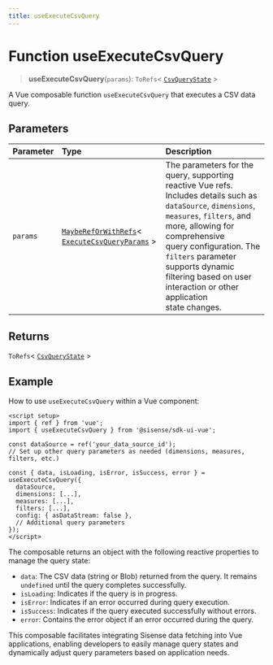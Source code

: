 ```yaml
---
title: useExecuteCsvQuery
---
```


# Function useExecuteCsvQuery

> **useExecuteCsvQuery**(`params`): `ToRefs`\< [`CsvQueryState`](../../sdk-ui/type-aliases/type-alias.CsvQueryState.md) \>

A Vue composable function `useExecuteCsvQuery` that executes a CSV data query.

## Parameters

| Parameter | Type | Description |
| :------ | :------ | :------ |
| `params` | [`MaybeRefOrWithRefs`](../type-aliases/type-alias.MaybeRefOrWithRefs.md)\< [`ExecuteCsvQueryParams`](../../sdk-ui/interfaces/interface.ExecuteCsvQueryParams.md) \> | The parameters for the query, supporting reactive Vue refs.<br />Includes details such as `dataSource`, `dimensions`, `measures`, `filters`, and more, allowing for comprehensive<br />query configuration. The `filters` parameter supports dynamic filtering based on user interaction or other application<br />state changes. |

## Returns

`ToRefs`\< [`CsvQueryState`](../../sdk-ui/type-aliases/type-alias.CsvQueryState.md) \>

## Example

How to use `useExecuteCsvQuery` within a Vue component:
```vue
<script setup>
import { ref } from 'vue';
import { useExecuteCsvQuery } from '@sisense/sdk-ui-vue';

const dataSource = ref('your_data_source_id');
// Set up other query parameters as needed (dimensions, measures, filters, etc.)

const { data, isLoading, isError, isSuccess, error } = useExecuteCsvQuery({
  dataSource,
  dimensions: [...],
  measures: [...],
  filters: [...],
  config: { asDataStream: false },
  // Additional query parameters
});
</script>
```

The composable returns an object with the following reactive properties to manage the query state:
- `data`: The CSV data (string or Blob) returned from the query. It remains `undefined` until the query completes successfully.
- `isLoading`: Indicates if the query is in progress.
- `isError`: Indicates if an error occurred during query execution.
- `isSuccess`: Indicates if the query executed successfully without errors.
- `error`: Contains the error object if an error occurred during the query.

This composable facilitates integrating Sisense data fetching into Vue applications, enabling developers
to easily manage query states and dynamically adjust query parameters based on application needs.
